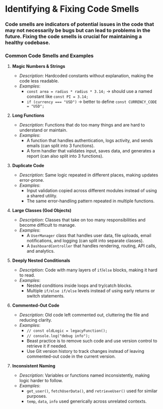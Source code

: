 # Identifying & Fixing Code Smells

### Code smells are indicators of potential issues in the code that may not necessarily be bugs but can lead to problems in the future. Fixing the code smells is crucial for maintaining a healthy codebase.

### Common Code Smells and Examples

1. **Magic Numbers & Strings**
   - _Description_: Hardcoded constants without explanation, making the code less readable.
   - _Examples_:
     - `const area = radius * radius * 3.14;` → should use a named constant like `const PI = 3.14;`
     - `if (currency === "USD")` → better to define `const CURRENCY_CODE = "USD";`

2. **Long Functions**
   - _Description_: Functions that do too many things and are hard to understand or maintain.
   - _Examples_:
     - A function that handles authentication, logs activity, and sends emails (can split into 3 functions).
     - A form handler that validates input, saves data, and generates a report (can also split into 3 functions).

3. **Duplicate Code**
   - _Description_: Same logic repeated in different places, making updates error-prone.
   - _Examples_:
     - Input validation copied across different modules instead of using a shared utility.
     - The same error-handling pattern repeated in multiple functions.

4. **Large Classes (God Objects)**
   - _Description_: Classes that take on too many responsibilities and become difficult to manage.
   - _Examples_:
     - A `UserManager` class that handles user data, file uploads, email notifications, and logging (can split into separate classes).
     - A `DashboardController` that handles rendering, routing, API calls, and analytics.

5. **Deeply Nested Conditionals**
   - _Description_: Code with many layers of `if`/`else` blocks, making it hard to read.
   - _Examples_:
     - Nested conditions inside loops and try/catch blocks.
     - Multiple `if/else if/else` levels instead of using early returns or switch statements.

6. **Commented-Out Code**
   - _Description_: Old code left commented out, cluttering the file and reducing clarity.
   - _Examples_:
     - `// const oldLogic = legacyFunction();`
     - `// console.log("debug info");`
     - Beast practice is to remove such code and use version control to retrieve it if needed.
     - Use Git version history to track changes instead of leaving commented-out code in the current version.

7. **Inconsistent Naming**
   - _Description_: Variables or functions named inconsistently, making logic harder to follow.
   - _Examples_:
     - `get_user()`, `fetchUserData()`, and `retrieveUser()` used for similar purposes.
     - `temp`, `data`, `info` used generically across unrelated contexts.
